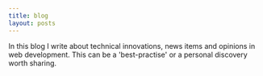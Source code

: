 ```yaml
---
title: blog
layout: posts
---
```


In this blog I write about technical innovations, news items and opinions in web development. This can be a 'best-practise' or a personal discovery worth sharing.